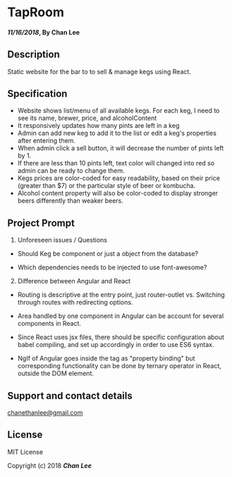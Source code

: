 # TapRoom

#### _11/16/2018_, By Chan Lee

## Description

Static website for the bar to to sell & manage kegs using React.

## Specification

- Website shows list/menu of all available kegs. For each keg, I need to see its name, brewer, price, and alcoholContent
- It responsively updates how many pints are left in a keg
- Admin can add new keg to add it to the list or edit a keg's properties after entering them.
- When admin click a sell button, it will decrease the number of pints left by 1.
- If there are less than 10 pints left, text color will changed into red so admin can be ready to change them.
- Kegs prices are color-coded for easy readability, based on their price (greater than \$7) or the particular style of beer or kombucha.
- Alcohol content property will also be color-coded to display stronger beers differently than weaker beers.

## Project Prompt

1. Unforeseen issues / Questions

- Should Keg be component or just a object from the database?

- Which dependencies needs to be injected to use font-awesome?

2. Difference between Angular and React

- Routing is descriptive at the entry point, just router-outlet vs. Switching through routes with redirecting options.

- Area handled by one component in Angular can be account for several components in React.

- Since React uses jsx files, there should be specific configuration about babel compiling, and set up accordingly in order to use ES6 syntax.

- NgIf of Angular goes inside the tag as "property binding" but corresponding functionality can be done by ternary operator in React, outside the DOM element.

## Support and contact details

chanethanlee@gmail.com

## License

MIT License

Copyright (c) 2018 **_Chan Lee_**
